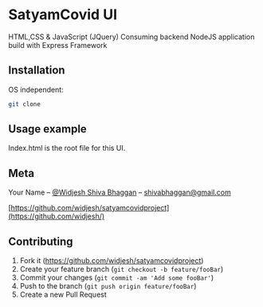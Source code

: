 # SatyamCovid UI

HTML,CSS & JavaScript (JQuery)
Consuming backend NodeJS application build with Express Framework

## Installation

OS independent:

```sh
git clone 
```

## Usage example

Index.html is the root file for this UI.

## Meta

Your Name – [@Widjesh Shiva Bhaggan](https://www.linkedin.com/in/shiva-bhaggan/) – shivabhaggan@gmail.com

[https://github.com/widjesh/satyamcovidproject](https://github.com/widjesh/)

## Contributing

1. Fork it (<https://github.com/widjesh/satyamcovidproject>)
2. Create your feature branch (`git checkout -b feature/fooBar`)
3. Commit your changes (`git commit -am 'Add some fooBar'`)
4. Push to the branch (`git push origin feature/fooBar`)
5. Create a new Pull Request


